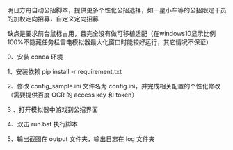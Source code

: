 明日方舟自动公招脚本，提供更多个性化公招选择，如一星小车等的公招限定干员的加权定向招募，自定义定向招募

缺点是要求前台鼠标占用，且完全没有做可移植适配（在windows10显示比例100%不隐藏任务栏雷电模拟器最大化窗口时能较好运行，其它情况不保证）

0、安装 conda 环境

1、安装依赖 pip install -r requirement.txt

2、修改 config_sample.ini 文件名为 config.ini，并完成相关配置的个性化修改（需要提供百度 OCR 的 access key 和 token）

3 、打开模拟器中游戏到公招界面

4、双击 run.bat 执行脚本

5、输出截图在 output 文件夹，输出日志在 log 文件夹